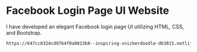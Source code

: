 # Facebook Login Page UI Website

I have developed an elegant Facebook login page UI utilizing HTML, CSS, and Bootstrap.

```bash
https://647cc8324cd9764f0a0813b8--inspiring-snickerdoodle-d63815.netlify.app/
```
